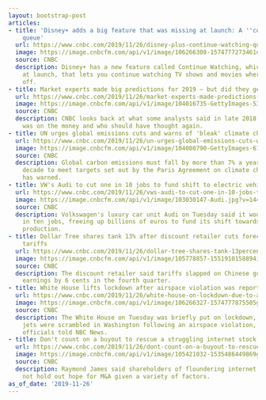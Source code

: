 ```yaml
---
layout: bootstrap-post
articles:
- title: 'Disney+ adds a big feature that was missing at launch: A ''continue watching''
    queue'
  url: https://www.cnbc.com/2019/11/26/disney-plus-continue-watching-queue-lets-you-resume-movies-and-shows.html
  image: https://image.cnbcfm.com/api/v1/image/106266308-1574777273461disney-continue-watching.jpg?v=1574777364
  source: CNBC
  description: Disney+ has a new feature called Continue Watching, which was missing
    at launch, that lets you continue watching TV shows and movies where you left
    off.
- title: Market experts made big predictions for 2019 — but did they get them right?
  url: https://www.cnbc.com/2019/11/26/market-experts-made-predictions-for-2019-did-they-get-them-right.html
  image: https://image.cnbcfm.com/api/v1/image/104016735-GettyImages-530337297.jpg?v=1532564010
  source: CNBC
  description: CNBC looks back at what some analysts said in late 2018 to see who
    was on the money and who should have thought again.
- title: UN urges global emissions cuts and warns of 'bleak' climate change outlook
  url: https://www.cnbc.com/2019/11/26/un-urges-global-emissions-cuts-warns-of-bleak-climate-change-outlook.html
  image: https://image.cnbcfm.com/api/v1/image/104080790-GettyImages-618858992.jpg?v=1574777218
  source: CNBC
  description: Global carbon emissions must fall by more than 7% a year for the next
    decade to meet targets set out by the Paris Agreement on climate change, the UN
    has warned.
- title: VW's Audi to cut one in 10 jobs to fund shift to electric vehicles
  url: https://www.cnbc.com/2019/11/26/vws-audi-to-cut-one-in-10-jobs-to-fund-shift-to-electric-vehicles.html
  image: https://image.cnbcfm.com/api/v1/image/103030147-Audi.jpg?v=1443434491
  source: CNBC
  description: Volkswagen's luxury car unit Audi on Tuesday said it would cut one
    in ten jobs, freeing up billions of euros to fund its shift towards electric vehicle
    production.
- title: Dollar Tree shares tank 13% after discount retailer cuts forecast, blaming
    tariffs
  url: https://www.cnbc.com/2019/11/26/dollar-tree-shares-tank-13percent-after-discount-retailer-cuts-forecast-blaming-tariffs.html
  image: https://image.cnbcfm.com/api/v1/image/105778857-1551910158894img_6365r.jpg?v=1568064734
  source: CNBC
  description: The discount retailer said tariffs slapped on Chinese goods will hit
    earnings by 6 cents in the fourth quarter.
- title: White House lifts lockdown after airspace violation was reported
  url: https://www.cnbc.com/2019/11/26/white-house-on-lockdown-due-to-airspace-violation-fighter-jets-scrambled.html
  image: https://image.cnbcfm.com/api/v1/image/106266327-1574777875505gettyimages-1184754764.jpeg?v=1574777921
  source: CNBC
  description: The White House on Tuesday was briefly put on lockdown, as fighter
    jets were scrambled in Washington following an airspace violation, law enforcement
    officials told NBC News.
- title: Don't count on a buyout to rescue a struggling internet stock
  url: https://www.cnbc.com/2019/11/26/dont-count-on-a-buyout-to-rescue-a-struggling-internet-stock.html
  image: https://image.cnbcfm.com/api/v1/image/105421032-1535486449869gettyimages-634145888.jpeg?v=1572353631
  source: CNBC
  description: Raymond James said shareholders of floundering internet stocks should
    not hold out hope for M&A given a variety of factors.
as_of_date: '2019-11-26'
---
```


